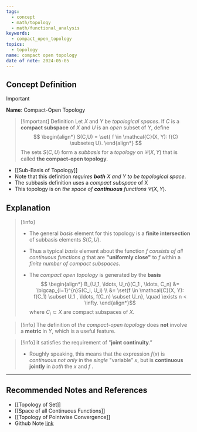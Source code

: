 ```yaml
---
tags:
  - concept
  - math/topology
  - math/functional_analysis
keywords:
  - compact_open_topology
topics:
  - topology
name: compact open topology
date of note: 2024-05-05
---
```


## Concept Definition

>[!important]
>**Name**:  Compact-Open Topology

>[!important] Definition
>Let $X$ and $Y$ be *topological spaces*. If $C$ is a **compact subspace** of $X$ and $U$ is an *open* subset of $Y$, define
>$$
> \begin{align*}
> S(C,U) = \set{ f \in \mathcal{C}(X, Y): f(C) \subseteq U}.
> \end{align*}
> $$
>The sets $S(C, U)$ form a *subbasis* for a *topology* on $\mathcal{C}(X, Y)$ that is called **the compact-open topology**.


- [[Sub-Basis of Topology]]
- Note that this definition *requires **both** $X$ and $Y$ to be topological space*.
- The subbasis definition uses a *compact subspace* of X
- This topology is on *the space of **continuous** functions* $\mathcal{C}(X, Y)$. 



## Explanation

>[!info]
>- The general *basis* element for this topology is a **finite intersection** of subbasis elements $S(C, U)$. 
>
>- Thus a typical *basis* element about the function $f$ *consists of all continuous functions* $g$ that are  **"uniformly close"** to $f$ within a *finite number of compact subspaces*. 
>  
> - The *compact open topology* is generated by the **basis**
> $$
> \begin{align*}
> B_{U_1, \ldots, U_n}(C_1 , \ldots, C_n)  &= \bigcap_{i=1}^{n}S(C_i, U_i) \\
> &= \set{f \in \mathcal{C}(X, Y): f(C_1) \subset U_1 , \ldots, f(C_n) \subset U_n}, \quad \exists n < \infty.
> \end{align*}$$
>where $C_i \subset X$ are compact subspaces of $X$.


>[!info]
>The definition of *the compact-open topology* does **not** involve a **metric** in $Y$, which is a useful feature.

>[!info]
>it satisfies the requirement of "**joint continuity**.” 
>- Roughly speaking, this means that the expression $f(x)$ is *continuous* *not only* in the *single* "variable”  $x$,  but is **continuous jointly** in *both* the $x$ and $f$ .


-----------
##  Recommended Notes and References

- [[Topology of Set]]
- [[Space of all Continuous Functions]]
- [[Topology of Pointwise Convergence]]
- Github Note [link](https://github.com/TianpeiLuke/SelfStudyNotes/tree/master/self-study/probability_and_measure_theory)